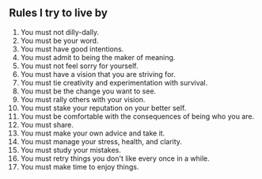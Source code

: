 Rules I try to live by
----------------------

1.  You must not dilly-dally. 
2.  You must be your word. 
3.  You must have good intentions. 
4.  You must admit to being the maker of meaning. 
5.  You must not feel sorry for yourself. 
6.  You must have a vision that you are striving for. 
7.  You must tie creativity and experimentation with survival. 
8.  You must be the change you want to see. 
9.  You must rally others with your vision. 
10. You must stake your reputation on your better self. 
11. You must be comfortable with the consequences of being who you are. 
12. You must share. 
13. You must make your own advice and take it. 
14. You must manage your stress, health, and clarity. 
15. You must study your mistakes. 
16. You must retry things you don't like every once in a while. 
17. You must make time to enjoy things.